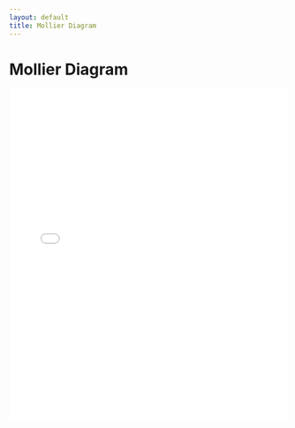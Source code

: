 ```yaml
---
layout: default
title: Mollier Diagram
---
```


# Mollier Diagram

<iframe src="mollier_diagram.html" width="100%" height="600px" frameborder="0"></iframe>